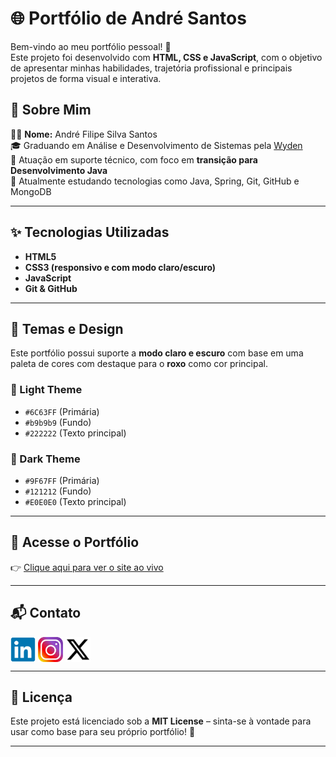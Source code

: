# 🌐 Portfólio de André Santos

Bem-vindo ao meu portfólio pessoal! 🚀  
Este projeto foi desenvolvido com **HTML, CSS e JavaScript**, com o objetivo de apresentar minhas habilidades, trajetória profissional e principais projetos de forma visual e interativa.

## 📌 Sobre Mim

👨‍💻 **Nome:** André Filipe Silva Santos  
🎓 Graduando em Análise e Desenvolvimento de Sistemas pela [Wyden](https://www.wyden.com.br)  
📍 Atuação em suporte técnico, com foco em **transição para Desenvolvimento Java**  
🌱 Atualmente estudando tecnologias como Java, Spring, Git, GitHub e MongoDB

---

## ✨ Tecnologias Utilizadas

- **HTML5**
- **CSS3 (responsivo e com modo claro/escuro)**
- **JavaScript**
- **Git & GitHub**

---

## 🎨 Temas e Design

Este portfólio possui suporte a **modo claro e escuro** com base em uma paleta de cores com destaque para o **roxo** como cor principal.

### 🔆 Light Theme
- `#6C63FF` (Primária)
- `#b9b9b9` (Fundo)
- `#222222` (Texto principal)

### 🌙 Dark Theme
- `#9F67FF` (Primária)
- `#121212` (Fundo)
- `#E0E0E0` (Texto principal)

---

## 🔗 Acesse o Portfólio

👉 [Clique aqui para ver o site ao vivo](https://dev-for-dev.github.io/dev-for-dev.github.io)

---

## 📬 Contato


<div align="left">
  <a href="https://www.linkedin.com/in/andre-f-s-santos" target="blank">
  <img align="center" src="https://raw.githubusercontent.com/devicons/devicon/refs/heads/master/icons/linkedin/linkedin-original.svg"       alt="https://www.linkedin.com/in/andre-f-s-santos" width="40" height="40"/></a>
  <a href="https://www.instagram.com/devfordev/" target="blank">
  <img align="center" src="https://raw.githubusercontent.com/dev-for-dev/Meus-Certificados-DIO/main/icons/Instagram.webp"       alt="https://www.instagram.com/filipe_santos_1998/" width="40" height="40"/></a>
  <a href="https://twitter.com/devfordev_of" target="blank">
  <img align="center" src="https://raw.githubusercontent.com/dev-for-dev/Meus-Certificados-DIO/refs/heads/main/icons/X_logo.png"       alt="https://twitter.com/devfordev_of" width="40" height="40"/></a>
</div>

---

## 📄 Licença

Este projeto está licenciado sob a **MIT License** – sinta-se à vontade para usar como base para seu próprio portfólio! 💜

---

